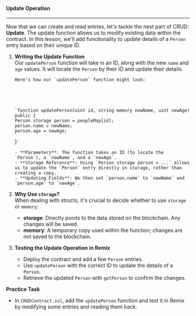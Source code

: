 #### Update Operation

---

Now that we can create and read entries, let's tackle the next part of CRUD: **Update**. The update function allows us to modify existing data within the contract. In this lesson, we'll add functionality to update details of a `Person` entry based on their unique ID.

1.  **Writing the Update Function**\
     Our `updatePerson` function will take in an ID, along with the new `name` and `age` values. It will locate the `Person` by their ID and update their details.

        Here's how our `updatePerson` function might look:





        `function updatePerson(uint id, string memory newName, uint newAge) public {
        Person storage person = peopleMap[id];
        person.name = newName;
        person.age = newAge;

    }`

        - **Parameters**: The function takes an ID (to locate the `Person`), a `newName`, and a `newAge`.
        - **Storage Reference**: Using `Person storage person = ...` allows us to update the `Person` entry directly in storage, rather than creating a copy.
        - **Updating Fields**: We then set `person.name` to `newName` and `person.age` to `newAge`.

2.  **Why Use `storage`?**\
    When dealing with structs, it's crucial to decide whether to use `storage` or `memory`:

    - **storage**: Directly points to the data stored on the blockchain. Any changes will be saved.
    - **memory**: A temporary copy used within the function; changes are not saved to the blockchain.

3.  **Testing the Update Operation in Remix**

    - Deploy the contract and add a few `Person` entries.
    - Use `updatePerson` with the correct ID to update the details of a `Person`.
    - Retrieve the updated `Person` with `getPerson` to confirm the changes.

**Practice Task**

- In `CRUDContract.sol`, add the `updatePerson` function and test it in Remix by modifying some entries and reading them back.
